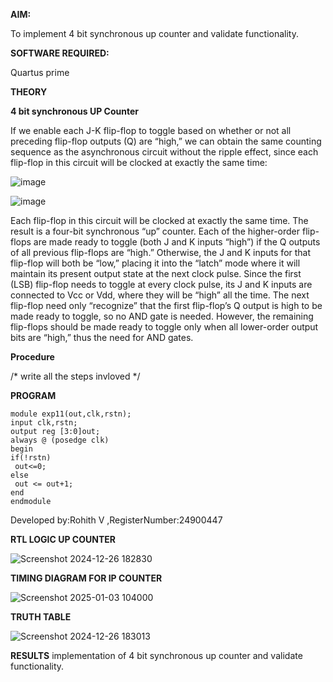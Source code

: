 **AIM:**

To implement 4 bit synchronous up counter and validate functionality.

**SOFTWARE REQUIRED:**

Quartus prime

**THEORY**

**4 bit synchronous UP Counter**

If we enable each J-K flip-flop to toggle based on whether or not all preceding flip-flop outputs (Q) are “high,” we can obtain the same counting sequence as the asynchronous circuit without the ripple effect, since each flip-flop in this circuit will be clocked at exactly the same time:

![image](https://github.com/naavaneetha/SYNCHRONOUS-UP-COUNTER/assets/154305477/d5db3fa0-e413-404c-b80e-b2f39d82e7e8)


![image](https://github.com/naavaneetha/SYNCHRONOUS-UP-COUNTER/assets/154305477/52cb61eb-d04b-442d-810c-31185a68410b)

Each flip-flop in this circuit will be clocked at exactly the same time.
The result is a four-bit synchronous “up” counter. Each of the higher-order flip-flops are made ready to toggle (both J and K inputs “high”) if the Q outputs of all previous flip-flops are “high.”
Otherwise, the J and K inputs for that flip-flop will both be “low,” placing it into the “latch” mode where it will maintain its present output state at the next clock pulse.
Since the first (LSB) flip-flop needs to toggle at every clock pulse, its J and K inputs are connected to Vcc or Vdd, where they will be “high” all the time.
The next flip-flop need only “recognize” that the first flip-flop’s Q output is high to be made ready to toggle, so no AND gate is needed.
However, the remaining flip-flops should be made ready to toggle only when all lower-order output bits are “high,” thus the need for AND gates.

**Procedure**

/* write all the steps invloved */

**PROGRAM**

```
module exp11(out,clk,rstn);
input clk,rstn;
output reg [3:0]out;
always @ (posedge clk)
begin
if(!rstn)
 out<=0;
else 
 out <= out+1;
end
endmodule

```




Developed by:Rohith V ,RegisterNumber:24900447


**RTL LOGIC UP COUNTER**

![Screenshot 2024-12-26 182830](https://github.com/user-attachments/assets/b853eaea-9882-4bc5-a3f4-7dd9e681db46)



**TIMING DIAGRAM FOR IP COUNTER**

![Screenshot 2025-01-03 104000](https://github.com/user-attachments/assets/0b96208a-e801-4ca1-9c78-e5157ca10ddc)





**TRUTH TABLE**

![Screenshot 2024-12-26 183013](https://github.com/user-attachments/assets/6e04233d-a460-430b-bbdb-f49844977c87)


**RESULTS**
implementation of 4 bit synchronous up counter and validate functionality.

